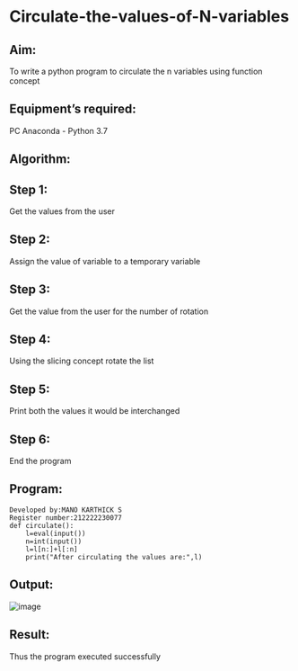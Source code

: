 # Circulate-the-values-of-N-variables
## Aim:
To write a python program to circulate the n variables using function concept
## Equipment’s required:
PC
Anaconda - Python 3.7
## Algorithm: 
## Step 1:
Get the values from the user

## Step 2:
Assign the value of variable to a temporary variable

## Step 3:
Get the value from the user for the number of rotation

## Step 4:
Using the slicing concept rotate the list

## Step 5:
Print both the values it would be interchanged

## Step 6:
End the program
## Program:
```
Developed by:MANO KARTHICK S
Register number:212222230077
def circulate():
    l=eval(input())
    n=int(input())
    l=l[n:]+l[:n]
    print("After circulating the values are:",l)
```

## Output:
![image](https://github.com/MANOKARTHICK09/Circulate-the-values-of-N-variables/assets/121785458/edbcc018-d9d0-4616-8acf-fc73797b0f82)


## Result:
Thus the program executed successfully
